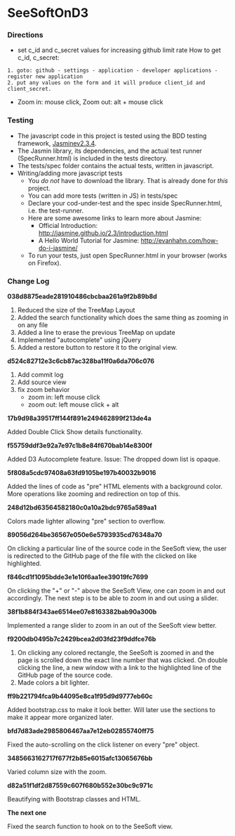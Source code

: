 # SeeSoftOnD3


### Directions
- set c_id and c_secret values for increasing github limit rate
How to get c_id, c_secret:
~~~
1. goto: github - settings - application - developer applications - register new application
2. put any values on the form and it will produce client_id and client_secret.
~~~

- Zoom in: mouse click, Zoom out: alt + mouse click

### Testing

- The javascript code in this project is tested using the BDD testing framework, [Jasmine](http://jasmine.github.io/)[v2.3.4](https://github.com/jasmine/jasmine/releases).
- The Jasmin library, its dependencies, and the actual test runner (SpecRunner.html) is included in the tests directory.
- The tests/spec folder contains the actual tests, written in javascript.
- Writing/adding more javascript tests
    + You *do not* have to download the library. That is already done for *this* project.
    + You can add more tests (written in JS) in tests/spec
    + Declare your cod-under-test and the spec inside SpecRunner.html, i.e. the test-runner.
    + Here are some awesome links to learn more about Jasmine:
        * Official Introduction: http://jasmine.github.io/2.3/introduction.html
        * A Hello World Tutorial for Jasmine: http://evanhahn.com/how-do-i-jasmine/
    + To run your tests, just open SpecRunner.html in your browser (works on Firefox). 

### Change Log

**038d8875eade281910486cbcbaa261a9f2b89b8d**

1. Reduced the size of the TreeMap Layout
2. Added the search functionality which does the same thing as zooming in on any file
3. Added a line to erase the previous TreeMap on update
4. Implemented "autocomplete" using jQuery
5. Added a restore button to restore it to the original view.


**d524c82712e3c6cb87ac328ba11f0a6da706c076**

1. Add commit log
2. Add source view
3. fix zoom behavior
	- zoom in: left mouse click
	- zoom out: left mouse click + alt

**17b9d98a39517ff144f891e249462899f213de4a**

Added Double Click Show details functionality.

**f55759ddf3e92a7e97c1b8e84f670bab14e8300f**

Added D3 Autocomplete feature. Issue: The dropped down list is opaque.

**5f808a5cdc97408a63fd9105be197b40032b9016**

Added the lines of code as "pre" HTML elements with a background color.
	 More operations like zooming and redirection on top of this.

**248d12bd63564582180c0a10a2bdc9765a589aa1**

Colors made lighter allowing "pre" section to overflow.

**89056d264be36567e050e6e5793935cd76348a70**

On clicking a particular line of the source code in the SeeSoft view, the user is redirected to the GitHub page of the file with the clicked on like highlighted.

**f846cd1f1095bdde3e1e10f6aa1ee39019fc7699**

On clicking the "+" or "-" above the SeeSoft View, one can zoom in and out accordingly. The next step is to be able to zoom in and out using a slider.

**38f1b884f343ae6514ee07e8163382bab90a300b**

Implemented a range slider to zoom in an out of the SeeSoft view better.

**f9200db0495b7c2429bcea2d03fd23f9ddfce76b**

1. On clicking any colored rectangle, the SeeSoft is zoomed in and the page is
   scrolled down the exact line number that was clicked. On double clicking the
   line, a new window with a link to the highlighted line of the GitHub page of
   the source code.
2. Made colors a bit lighter.

**ff9b221794fca9b44095e8ca1f95d9d9777eb60c**

Added bootstrap.css to make it look better. Will later use the sections to
make it appear more organized later.

**bfd7d83ade2985806467aa7e12eb02855740ff75**

Fixed the auto-scrolling on the click listener on every "pre" object.

**3485663162717f677f2b85e6015afc13065676bb**

Varied column size with the zoom.

**d82a51f1df2d87559c607f680b552e30bc9c971c**

Beautifying with Bootstrap classes and HTML.

**The next one**

Fixed the search function to hook on to the SeeSoft view.
